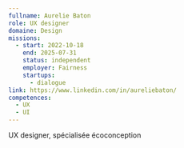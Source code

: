 ```yaml
---
fullname: Aurelie Baton
role: UX designer
domaine: Design
missions:
  - start: 2022-10-18
    end: 2025-07-31
    status: independent
    employer: Fairness
    startups:
      - dialogue
link: https://www.linkedin.com/in/aureliebaton/
competences:
  - UX
  - UI
---
```

UX designer, spécialisée écoconception
